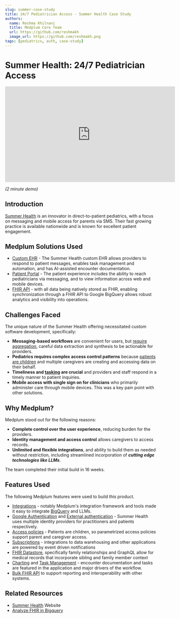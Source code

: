 ```yaml
---
slug: summer-case-study
title: 24/7 Pediatrician Access - Summer Health Case Study
authors:
  name: Reshma Khilnani
  title: Medplum Core Team
  url: https://github.com/reshmakh
  image_url: https://github.com/reshmakh.png
tags: [pediatrics, auth, case-study]
---
```


# Summer Health: 24/7 Pediatrician Access

<iframe width="560" height="315" src="https://www.youtube.com/embed/H2fJVYG8LvQ?start=0" title="YouTube video player" frameborder="0" allow="accelerometer; autoplay; clipboard-write; encrypted-media; gyroscope; picture-in-picture" allowfullscreen></iframe>

_(2 minute demo)_

## Introduction

[Summer Health](https://www.summerhealth.com/) is an innovator in direct-to-patient pediatrics, with a focus on messaging and mobile access for parents via SMS. Their fast growing practice is available nationwide and is known for excellent patient engagement.

## Medplum Solutions Used

- [Custom EHR](/solutions/custom-ehr) - The Summer Health custom EHR allows providers to respond to patient messages, enables task management and automation, and has AI-assisted encounter documentation.
- [Patient Portal](/solutions/patient-portal) - The patient experience includes the ability to reach pediatricians via messaging, and to view information across web and mobile devices.
- [FHIR API](/solutions/provider-portal#api-access) - with all data being natively stored as FHIR, enabling synchronization through a FHIR API to Google BigQuery allows robust analytics and visibility into operations.

## Challenges Faced

The unique nature of the Summer Health offering necessitated custom software development, specifically:

- **Messaging-based workflows** are convenient for users, but [require aggregation](/docs/communications/async-encounters), careful data extraction and synthesis to be actionable for providers.
- **Pediatrics requires complex access control patterns** because [patients are children](/docs/fhir-datastore/family-relationships) and multiple caregivers are creating and accessing data on their behalf.
- **Timeliness and [tasking](/docs/careplans/tasks) are crucial** and providers and staff respond in a timely manner to patient inquiries.
- **Mobile access with single sign on for clinicians** who primarily administer care through mobile devices. This was a key pain point with other solutions.

## Why Medplum?

Medplum stood out for the following reasons:

- **Complete control over the user experience**, reducing burden for the providers.
- **Identity management and access control** allows caregivers to access records.
- **Unlimited and flexible integrations**, and ability to build them as needed without restriction, including streamlined incorporation of _**cutting edge technologies like LLMs**_.

The team completed their initial build in 16 weeks.

## Features Used

The following Medplum features were used to build this product.

- [Integrations](/products/integration) - notably Medplum's integration framework and tools made it easy to integrate [BigQuery](https://cloud.google.com/architecture/analyzing-fhir-data-in-bigquery) and LLMs.
- [Google Authentication](/docs/auth/authentication-methods/google-auth) and [External authentication](/docs/auth/authentication-methods/external-identity-providers) - Summer Health uses multiple identity providers for practitioners and patients respectively.
- [Access policies](/docs/access/access-policies) - Patients are children, so parametrized access policies support parent and caregiver access.
- [Subscriptions](/docs/subscriptions) - integrations to data warehousing and other applications are powered by event driven notifications
- [FHIR Datastore](/docs/fhir-datastore), specifically family relationships and GraphQL allow for medical records that incorporate sibling and family member context
- [Charting](/docs/charting) and [Task Management](/docs/careplans/tasks) - encounter documentation and tasks are featured in the application and major drivers of the workflow.
- [Bulk FHIR API](/docs/api/fhir/operations/bulk-fhir) to support reporting and interoperability with other systems.

## Related Resources

- [Summer Health](https://www.summerhealth.com/) Website
- [Analyze FHIR in Bigquery](https://cloud.google.com/architecture/analyzing-fhir-data-in-bigquery)
